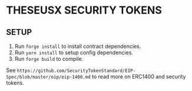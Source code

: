 # THESEUSX SECURITY TOKENS

## SETUP
1. Run `forge install` to install contract dependencies.
2. Run `yarn install` to setup config dependencies.
3. Run `forge build` to compile.

See `https://github.com/SecurityTokenStandard/EIP-Spec/blob/master/eip/eip-1400.md` to read more on ERC1400 and security tokens.
